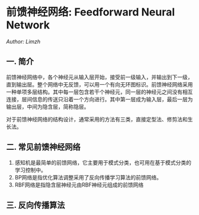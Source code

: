 # 前馈神经网络: Feedforward Neural Network

*Author: Limzh*

## 一. 简介

前馈神经网络中，各个神经元从输入层开始，接受前一级输入，并输出到下一级，直到输出层。整个网络中无反馈，可以用一个有向无环图标识。前馈神经网络采用一种单项多层结构。其中每一层包含若干个神经元，同一层的神经元之间没有相互连接，层间信息的传送只沿着一个方向进行。其中第一层成为输入层，最后一层为输出层，中间为隐含层，简称隐层。

对于前馈神经网络的结构设计，通常采用的方法有三类，直接定型法、修剪法和生长法。

## 二. 常见前馈神经网络

1. 感知机是最简单的前馈网络，它主要用于模式分类，也可用在基于模式分类的学习控制中。
2. BP网络是指优化算法调整采用了反向传播学习算法的前馈网络。
3. RBF网络是指隐含层神经元由RBF神经元组成的前馈网络

## 三. 反向传播算法

